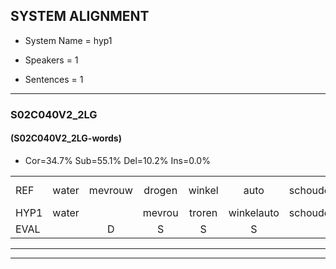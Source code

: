 
## SYSTEM ALIGNMENT

- System Name = hyp1

- Speakers = 1

- Sentences = 1

---

### S02C040V2_2LG

#### (S02C040V2_2LG-words)

- Cor=34.7%	Sub=55.1%	Del=10.2%	Ins=0.0%

|  |  |  |  |  |  |  |  |  |  |  |  |  |  |  |  |  |  |  |  |  |  |  |  |  |  |  |  |  |  |  |  |  |  |  |  |  |  |  |  |  |  |  |  |  |  |  |  |  |  |
|:--- |:---:|:---:|:---:|:---:|:---:|:---:|:---:|:---:|:---:|:---:|:---:|:---:|:---:|:---:|:---:|:---:|:---:|:---:|:---:|:---:|:---:|:---:|:---:|:---:|:---:|:---:|:---:|:---:|:---:|:---:|:---:|:---:|:---:|:---:|:---:|:---:|:---:|:---:|:---:|:---:|:---:|:---:|:---:|:---:|:---:|:---:|:---:|:---:|:---:|
| REF | water | mevrouw | drogen | winkel | auto | schouders | verhaal | koning | moeilijk | speelplaats | drinken | hoofdpijn | regen | vliegtuig | stoppen | opnieuw | * | gooien | sneeuwen | moeder | liedje | *(potje) | potlood | fietsbel | * | vinger | dichtbij | meisje | *s | muziek | waarom | scheuren | lawaai | zwemmen | vuurwerk | appel | * | * | * | * | kussen | eerste | *s | * | * | circus | kleuren | voetbal | vlinder |
| HYP1 | water |  | mevrou | troren | winkelauto | schouders | verhaal | koning | moelijk | speelplaats | drinken | hoofdpijn | regen | vliegtuig | stoppen | opnieuw | oa | gooien | sneeuwen | moedar | litia | potio | potlood | fisbel | zijn | vinger | dichtbij |  |  | misgem | chauffeur | chauffeur | miziek | warom | schuren | lawai | zwemmenuurwerk | apel | kola | kola | isen | eerste |  |  | kirus | leuren | de | bal | lindag |
| EVAL |  | D | S | S | S |  |  |  | S |  |  |  |  |  |  |  | S |  |  | S | S | S |  | S | S |  |  | D | D | S | S | S | S | S | S | S | S | S | S | S | S |  | D | D | S | S | S | S | S |
---

---
